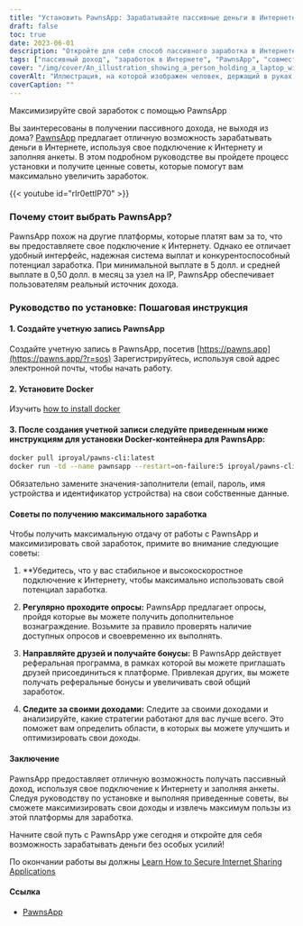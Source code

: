 ```yaml
---
title: "Установить PawnsApp: Зарабатывайте пассивные деньги в Интернете, делясь своим интернетом"
draft: false
toc: true
date: 2023-06-01
description: "Откройте для себя способ пассивного заработка в Интернете, используя совместное подключение к Интернету и заполняя опросы через PawnsApp."
tags: ["пассивный доход", "заработок в Интернете", "PawnsApp", "совместное использование интернета", "завершение опроса", "минимальная выплата", "средняя выплата", "заработок в Интернете", "побочная деятельность", "работа на дому", "получать вознаграждения", "монетизация интернета", "совместное использование цифровых технологий", "получение дохода", "финансовая независимость", "получать дополнительный доход", "онлайн-опросы", "доходы, основанные на технологиях", "стратегия монетизации", "цифровая экономика", "одноранговая сеть", "поток доходов", "домашний интернет", "возможность получения прибыли", "использование интернета", "вознаграждения за проведение опросов", "заработок в Интернете", "лёгкие деньги", "цифровые вознаграждения", "монетизация интернета", "пассивный заработок"]
cover: "/img/cover/An_illustration_showing_a_person_holding_a_laptop_with_a_money.png"
coverAlt: "Иллюстрация, на которой изображен человек, держащий в руках ноутбук с денежным символом на экране, представляет собой заработок пассивного дохода путем обмена информацией в Интернете и заполнения опросов с помощью PawnsApp."
coverCaption: ""
---
```

 Максимизируйте свой заработок с помощью PawnsApp

Вы заинтересованы в получении пассивного дохода, не выходя из дома? [PawnsApp](https://pawns.app/?r=sos) предлагает отличную возможность зарабатывать деньги в Интернете, используя свое подключение к Интернету и заполняя анкеты. В этом подробном руководстве вы пройдете процесс установки и получите ценные советы, которые помогут вам максимально увеличить заработок.

{{< youtube id="rIr0ettIP70" >}}

### Почему стоит выбрать PawnsApp?

PawnsApp похож на другие платформы, которые платят вам за то, что вы предоставляете свое подключение к Интернету. Однако ее отличает удобный интерфейс, надежная система выплат и конкурентоспособный потенциал заработка. При минимальной выплате в 5 долл. и средней выплате в 0,50 долл. в месяц за узел на IP, PawnsApp обеспечивает пользователям реальный источник дохода.

### Руководство по установке: Пошаговая инструкция

#### 1. Создайте учетную запись PawnsApp

Создайте учетную запись в PawnsApp, посетив [https://pawns.app](https://pawns.app/?r=sos) Зарегистрируйтесь, используя свой адрес электронной почты, чтобы начать работу.

#### 2. Установите Docker

Изучить [how to install docker](https://simeononsecurity.ch/other/creating-profitable-low-powered-crypto-miners/#installing-docker)

#### 3. После создания учетной записи следуйте приведенным ниже инструкциям для установки Docker-контейнера для PawnsApp:

```bash
docker pull iproyal/pawns-cli:latest
docker run -td --name pawnsapp --restart=on-failure:5 iproyal/pawns-cli:latest -email=email@example.com -password=change_me -device-name=raspberrypi -device-id=raspberrypi1 -accept-tos
```
Обязательно замените значения-заполнители (email, пароль, имя устройства и идентификатор устройства) на свои собственные данные.

#### Советы по получению максимального заработка

Чтобы получить максимальную отдачу от работы с PawnsApp и максимизировать свой заработок, примите во внимание следующие советы:

1. **Убедитесь, что у вас стабильное и высокоскоростное подключение к Интернету, чтобы максимально использовать свой потенциал заработка.

2. **Регулярно проходите опросы:** PawnsApp предлагает опросы, пройдя которые вы можете получить дополнительное вознаграждение. Возьмите за правило проверять наличие доступных опросов и своевременно их выполнять.

3. **Направляйте друзей и получайте бонусы:** В PawnsApp действует реферальная программа, в рамках которой вы можете приглашать друзей присоединиться к платформе. Привлекая других, вы можете получать реферальные бонусы и увеличивать свой общий заработок.

4. **Следите за своими доходами:** Следите за своими доходами и анализируйте, какие стратегии работают для вас лучше всего. Это поможет вам определить области, в которых вы можете улучшить и оптимизировать свои доходы.

#### Заключение

PawnsApp предоставляет отличную возможность получать пассивный доход, используя свое подключение к Интернету и заполняя анкеты. Следуя руководству по установке и выполняя приведенные советы, вы сможете максимизировать свои доходы и извлечь максимум пользы из этой платформы для заработка.

Начните свой путь с PawnsApp уже сегодня и откройте для себя возможность зарабатывать деньги без особых усилий!

По окончании работы вы должны [Learn How to Secure Internet Sharing Applications](https://simeononsecurity.ch/other/how-to-secure-internet-sharing-applications/)

#### Ссылка
- [PawnsApp](https://pawns.app/?r=sos)
